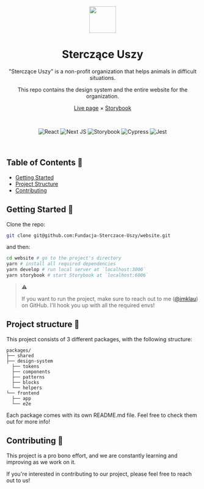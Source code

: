 <div style="text-align: center" align="center">
<img src="https://i.ibb.co/r4PFcLn/Logo-ro-z-900x900.png" alt="" width="70" />
<h1>Sterczące Uszy</h1>
  
<p>"Sterczące Uszy" is a non-profit organization that helps animals in difficult situations.</p>

<p>This repo contains the design system and the entire website for the organization.</p>

<a href="https://www.sterczaceuszy.pl/">Live page</a> × <a href="https://www.sterczaceuszy.pl/](https://sterczace-uszy-ds.vercel.app/">Storybook</a>

<br />

![React](https://img.shields.io/badge/react-%2320232a.svg?style=for-the-badge&logo=react&logoColor=%2361DAFB)
![Next JS](https://img.shields.io/badge/Next-black?style=for-the-badge&logo=next.js&logoColor=white)
![Storybook](https://img.shields.io/badge/-Storybook-FF4785?style=for-the-badge&logo=storybook&logoColor=white)
![Cypress](https://img.shields.io/badge/-cypress-%23E5E5E5?style=for-the-badge&logo=cypress&logoColor=058a5e)
![Jest](https://img.shields.io/badge/-jest-%23C21325?style=for-the-badge&logo=jest&logoColor=white)

<br />
</div>


## Table of Contents 📃

- [Getting Started](#getting-started-)
- [Project Structure](#project-structure-)
- [Contributing](#contributing-)

## Getting Started 🚀

Clone the repo:

```bash
git clone git@github.com:Fundacja-Sterczace-Uszy/website.git
```

and then:

```bash
cd website # go to the project's directory
yarn # install all required dependencies
yarn develop # run local server at `localhost:3000`
yarn storybook # start Storybook at `localhost:6006`
```

> ⚠️
>
> If you want to run the project, make sure to reach out to me ([@imklau](https://github.com/imklau)) on GitHub.
> I'll hook you up with all the required envs!

## Project structure 🧩

This project consists of 3 different packages, with the following structure:

```
packages/
├── shared
├── design-system
  ├── tokens
  ├── components
  ├── patterns
  ├── blocks
  └── helpers
└── frontend
  ├── app
  └── e2e
```

Each package comes with its own README.md file. Feel free to check them out for more info!

## Contributing 🤝

This project is a pro bono effort, and we are constantly learning and improving as we work on it.

If you're interested in contributing to our project, please feel free to reach out to us!
